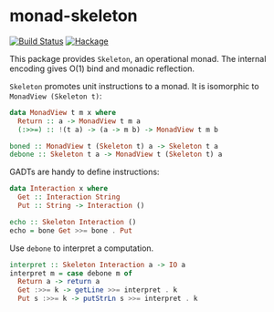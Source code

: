 monad-skeleton
======================

[![Build Status](https://travis-ci.org/fumieval/monad-skeleton.svg?branch=master)](https://travis-ci.org/fumieval/monad-skeleton)
[![Hackage](https://img.shields.io/hackage/v/monad-skeleton.svg)](https://hackage.haskell.org/package/monad-skeleton)

This package provides `Skeleton`, an operational monad. The internal encoding
gives O(1) bind and monadic reflection.

`Skeleton` promotes unit instructions to a monad. It is isomorphic to
`MonadView (Skeleton t)`:

```haskell
data MonadView t m x where
  Return :: a -> MonadView t m a
  (:>>=) :: !(t a) -> (a -> m b) -> MonadView t m b

boned :: MonadView t (Skeleton t) a -> Skeleton t a
debone :: Skeleton t a -> MonadView t (Skeleton t) a
```

GADTs are handy to define instructions:

```haskell
data Interaction x where
  Get :: Interaction String
  Put :: String -> Interaction ()

echo :: Skeleton Interaction ()
echo = bone Get >>= bone . Put
```

Use `debone` to interpret a computation.

```haskell
interpret :: Skeleton Interaction a -> IO a
interpret m = case debone m of
  Return a -> return a
  Get :>>= k -> getLine >>= interpret . k
  Put s :>>= k -> putStrLn s >>= interpret . k
```

